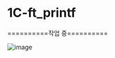 # 1C-ft_printf

==========작업 중==========

![image](https://user-images.githubusercontent.com/57256332/106902129-d0475800-673b-11eb-838f-b1e000a801cb.png)
